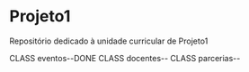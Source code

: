 # Projeto1
Repositório dedicado à unidade curricular de Projeto1

CLASS eventos--DONE
CLASS docentes--
CLASS parcerias--

